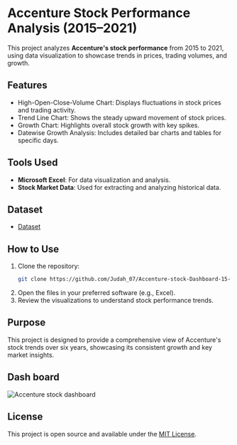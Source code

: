
# Accenture Stock Performance Analysis (2015–2021)  

This project analyzes **Accenture's stock performance** from 2015 to 2021, using data visualization to showcase trends in prices, trading volumes, and growth.  

## Features  
- High-Open-Close-Volume Chart: Displays fluctuations in stock prices and trading activity.  
- Trend Line Chart: Shows the steady upward movement of stock prices.  
- Growth Chart: Highlights overall stock growth with key spikes.  
- Datewise Growth Analysis: Includes detailed bar charts and tables for specific days.  

## Tools Used  
- **Microsoft Excel**: For data visualization and analysis.  
- **Stock Market Data**: Used for extracting and analyzing historical data.

## Dataset
- <a href="https://github.com/Judah-07/Accenture-stock-Dashboard-15-21/blob/main/Accenture_stock_history.csv"> Dataset </a>


## How to Use  
1. Clone the repository:  
   ```bash  
   git clone https://github.com/Judah_07/Accenture-stock-Dashboard-15-21.git  
   ```  
2. Open the files in your preferred software (e.g., Excel).  
3. Review the visualizations to understand stock performance trends.  

## Purpose  
This project is designed to provide a comprehensive view of Accenture's stock trends over six years, showcasing its consistent growth and key market insights.  

## Dash board 
![Accenture stock dashboard](https://github.com/user-attachments/assets/125b4a41-5d1e-47bf-9e8a-302070bde4b0)




## License  
This project is open source and available under the [MIT License](LICENSE).  

